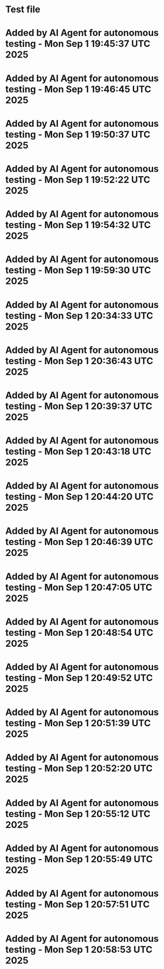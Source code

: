 # Test file
# Added by AI Agent for autonomous testing - Mon Sep  1 19:45:37 UTC 2025
# Added by AI Agent for autonomous testing - Mon Sep  1 19:46:45 UTC 2025
# Added by AI Agent for autonomous testing - Mon Sep  1 19:50:37 UTC 2025
# Added by AI Agent for autonomous testing - Mon Sep  1 19:52:22 UTC 2025
# Added by AI Agent for autonomous testing - Mon Sep  1 19:54:32 UTC 2025
# Added by AI Agent for autonomous testing - Mon Sep  1 19:59:30 UTC 2025
# Added by AI Agent for autonomous testing - Mon Sep  1 20:34:33 UTC 2025
# Added by AI Agent for autonomous testing - Mon Sep  1 20:36:43 UTC 2025
# Added by AI Agent for autonomous testing - Mon Sep  1 20:39:37 UTC 2025
# Added by AI Agent for autonomous testing - Mon Sep  1 20:43:18 UTC 2025
# Added by AI Agent for autonomous testing - Mon Sep  1 20:44:20 UTC 2025
# Added by AI Agent for autonomous testing - Mon Sep  1 20:46:39 UTC 2025
# Added by AI Agent for autonomous testing - Mon Sep  1 20:47:05 UTC 2025
# Added by AI Agent for autonomous testing - Mon Sep  1 20:48:54 UTC 2025
# Added by AI Agent for autonomous testing - Mon Sep  1 20:49:52 UTC 2025
# Added by AI Agent for autonomous testing - Mon Sep  1 20:51:39 UTC 2025
# Added by AI Agent for autonomous testing - Mon Sep  1 20:52:20 UTC 2025
# Added by AI Agent for autonomous testing - Mon Sep  1 20:55:12 UTC 2025
# Added by AI Agent for autonomous testing - Mon Sep  1 20:55:49 UTC 2025
# Added by AI Agent for autonomous testing - Mon Sep  1 20:57:51 UTC 2025
# Added by AI Agent for autonomous testing - Mon Sep  1 20:58:53 UTC 2025
